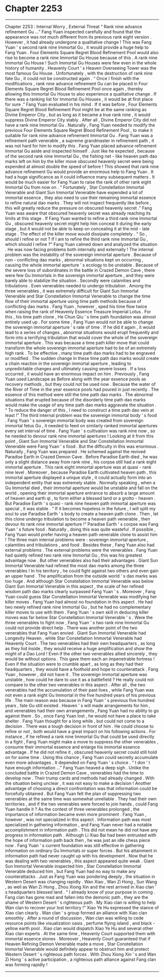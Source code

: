 
# Chapter 2253


---

Chapter 2253 : Internal Worry , External Threat
“ Rank nine advance refinement Gu …” Fang Yuan inspected carefully and found that the appearance was not much different from its previous rank eight version .
However , it had already undergone a qualitative change !
This was Fang Yuan ’ s second rank nine Immortal Gu , it would provide a huge help to Fang Yuan .
Four Elements Square Regret Blood Refinement Pool would also rise to become a rank nine Immortal Gu House because of this .
A rank nine Immortal Gu House !
Such Immortal Gu Houses were few even in the whole history of humanity .
Heavenly Court ’ s Heaven Overseeing Tower was the most famous Gu House . Unfortunately , with the destruction of rank nine fate Gu , it could not be constructed again .
“ Once I finish with the modifications , rank nine advance refinement Gu can be placed in Four Elements Square Regret Blood Refinement Pool once again , thereby allowing this Immortal Gu House to also experience a qualitative change . If there was a ranking list for Immortal Gu Houses , it would be at first place for sure .”
Fang Yuan evaluated in his mind .
If it was before , Four Elements Square Regret Blood Refinement Pool might be at the same ranking as Divine Emperor City , but as long as it became a true rank nine , it would suppress Divine Emperor City stably .
After all , Divine Emperor City did not have a rank nine Immortal Gu .
Naturally , Fang Yuan needed to modify the previous Four Elements Square Regret Blood Refinement Pool , to make it suitable for rank nine advance refinement Immortal Gu .
Fang Yuan was a refinement path venerable , a supreme grandmaster in refinement path , it was not hard for him to modify this .
Fang Yuan placed advance refinement Immortal Gu aside and inspected himself .
Just like he expected , because of the second rank nine Immortal Gu , the fishing net - like heaven path dao marks left on him by the killer move obscured heavenly secret were being expended at almost double the speed of before !
This showed that rank nine advance refinement Gu would provide an enormous help to Fang Yuan .
It had a huge significance as it could influence many subsequent matters .
It would be much easier for Fang Yuan to raise the rank of other rank eight Immortal Gu from now on .
“ Fortunately , Star Constellation Immortal Venerable and Giant Sun Immortal Venerable have expended a lot of immortal essence , they also need to use their remaining immortal essence to refine natural dao marks . They will not inspect frequently like before , this will greatly reduce the pressure on obscured heavenly secret .”
Fang Yuan was aware that obscured heavenly secret was already reaching its limits at this stage .
If Fang Yuan wanted to refine a third rank nine Immortal Gu , obscured heavenly secret might help him conceal it during the early stage , but it would not be able to keep on concealing it at the mid - late stage . The effect of the killer move would dissipate completely .
“ So , should I refine or not ? If I am to refine the third rank nine Immortal Gu , which should I refine ?”
Fang Yuan calmed down and analyzed the situation .
He was now facing problems both internally and externally !
The internal problem was the instability of the sovereign immortal aperture .
Because of non - conflicting dao marks , abnormal situations kept on occurring , causing the whole immortal aperture ’ s ecology to be unstable .
Because of the severe loss of subordinates in the battle in Crazed Demon Cave , there were few Gu Immortals in the sovereign immortal aperture , and they were barely able to stabilize the situation .
Secondly were calamities and tribulations .
Even venerables needed to undergo tribulation .
Among the three venerables , it was extremely difficult for Giant Sun Immortal Venerable and Star Constellation Immortal Venerable to change the time flow of their immortal aperture using time path methods because of conflicting dao marks .
Fang Yuan , however , sped his time flow twice when raising the rank of Heavenly Essence Treasure Imperial Lotus .
For this , his time path clone , He Chun Qiu ’ s time path foundation was almost entirely used up .
For some time , Fang Yuan would not be able to change the sovereign immortal aperture ’ s rate of time . If he did it again , it would lead to a series of changes , abnormal situations would erupt frequently and form into a terrifying tribulation that would cover the whole of the sovereign immortal aperture .
This was because a time path killer move that could transform the whole sovereign immortal aperture had to be of an extremely high rank . To be effective , many time path dao marks had to be engraved or modified .
The sudden change in these time path dao marks would create a chain reaction in the sovereign immortal aperture , leading to unpredictable changes and ultimately causing severe losses .
If a loss occurred , it would have an enormous impact on him .
Previously , Fang Yuan used Landscape as Before along with the year essence pools as recovery methods , but they could not be used now .
Because the water of the River of Time in the year essence pools had poured in just recently . The essence of this method were still the time path dao marks .
The abnormal situations that erupted because of the disorderly time path dao marks would make the usage of any time path dao marks aggravate the situation .
“ To reduce the danger of this , I need to construct a time path dao vein at least !”
The third internal problem was the sovereign immortal body ’ s food .
Fang Yuan ’ s sovereign immortal body was created from sovereign immortal fetus Gu , it needed to feed on similarly ranked immortal apertures every set interval of time .
Fang Yuan ’ s cultivation was rank nine now , so he needed to devour rank nine immortal apertures !
Looking at it from this point , Giant Sun Immortal Venerable and Star Constellation Immortal Venerable were Fang Yuan ’ s food .
But the difficulty in this was enormous .
Naturally , Fang Yuan was prepared .
He schemed against the revived Paradise Earth in Crazed Demon Cave . Before Paradise Earth died , he was only a slight distance away from rank nine , his corpse still had a rank eight immortal aperture .
This rank eight immortal aperture was at quasi - rank nine level . Moreover , because Paradise Earth cultivated heaven path , this immortal aperture displayed a unique style , it could actually form into an independent entity that was extremely stable .
Normally speaking , when a Gu Immortal died , their immortal aperture would be unstable and fall on the world , opening their immortal aperture entrance to absorb a large amount of heaven and earth qi , to form either a blessed land or a grotto - heaven .
But Paradise Earth ’ s quasi - rank nine heaven path immortal aperture was special , it was stable .
“ If it becomes hopeless in the future , I will split my soul to use Paradise Earth ’ s body to create a heaven path clone . Then , let this clone undergo tribulation to become a heaven path venerable , then devour its rank nine immortal aperture !”
Paradise Earth ’ s corpse was Fang Yuan ’ s future food .
Naturally , doing this was quite wasteful .
If possible , Fang Yuan would prefer having a heaven path venerable clone to assist him !
The three main internal problems were : sovereign immortal aperture , calamities and tribulations , and food . Besides these , Fang Yuan also had external problems .
The external problems were the venerables .
Fang Yuan had quietly refined two rank nine Immortal Gu , this was his greatest advantage now . But other venerables also had their advantages .
Giant Sun Immortal Venerable had refined the most dao marks among the three venerables !
In his territory , he could fight against two others and even gain an upper hand .
The amplification from the outside world ’ s dao marks was too huge .
And although Star Constellation Immortal Venerable was below Giant Sun Immortal Venerable in this aspect , the scale of her refined wisdom path dao marks clearly surpassed Fang Yuan ’ s .
Moreover , Fang Yuan could guess Star Constellation Immortal Venerable was modifying her killer moves .
Fang Yuan had almost no foundation in this aspect .
He had two newly refined rank nine Immortal Gu , but he had no complementary killer moves to use with them .
Fang Yuan ’ s own skill in deducing killer moves was far below Star Constellation Immortal Venerable ’ s .
Were the three venerables to fight now , Fang Yuan ’ s two rank nine Immortal Gu could not provide direct help .
There was another point of the two venerables that Fang Yuan envied .
Giant Sun Immortal Venerable had Longevity Heaven , while Star Constellation Immortal Venerable had Heavenly Court .
The two venerables had their own headquarters , as long as they hid inside , they would receive a huge amplification and show the might of a Dao Lord !
Even if the other two venerables allied sincerely , they would be without options .
This gave them each an impenetrable fortress !
Even if the situation were to crumble apart , as long as they had their headquarters , they would have a foothold and hope to counterattack .
Fang Yuan , however , did not have it .
The sovereign immortal aperture was unstable , how could he dare to use it as a battlefield ?
He really could not compare to the other two venerables in this aspect . After all , the two venerables had the accumulation of their past lives , while Fang Yuan was not even a rank eight Gu Immortal in the five hundred years of his previous life .
The main reason was because in Fang Yuan ’ s previous five hundred years , fate Gu still existed . Heaven ’ s will made arrangements for him , and venerables had their own arrangements , Fang Yuan had no ability to go against them .
So , once Fang Yuan lost , he would not have a place to take shelter .
Fang Yuan thought for a long while , but could not come to a decision .
There was a tough decision in front of him .
He could choose to refine or not , both would have a great impact on his following actions .
For instance , if he refined a rank nine Immortal Gu that could be used directly in a fight , Fang Yuan might make a move to suppress the other venerables , consume their immortal essence and enlarge his immortal essence advantage .
If he did not refine it , obscured heavenly secret could still hold on for some time . Using this chance , Fang Yuan could secretly accumulate even more advantages .
It depended on Fang Yuan ’ s choice .
“ I don ’ t have enough information …”
Fang Yuan heaved a deep sigh .
Unlike the concluded battle in Crazed Demon Cave , venerables had the time to develop now . Their trump cards and methods had already changed .
With the situation being unclear , it was not easy to make a decision !
Another advantage of choosing a direct confrontation was that information could be forcefully obtained .
But Fang Yuan felt the plan of suppressing two venerables at the same time was somewhat unreliable . They had their own territories , and if the two venerables were forced to join hands , could Fang Yuan handle it ?
As the contest of three venerables prolonged , the importance of information became even more prominent .
Fang Yuan , however , was not specialized in this aspect .
Information path was most specialized in gathering information , and Fang Yuan never had a notable accomplishment in information path .
This did not mean he did not have any progress in information path .
Although Li Xiao Bai had been entrusted with the hope of information path back then , he was just an idle chess piece now . Fang Yuan ’ s current foundation was still effective in gathering information on ordinary Gu Immortals or super forces .
But his attainment in information path had never caught up with his development .
Now that he was dealing with two venerables , this aspect appeared quite weak .
Giant Sun Immortal Venerable inspected him , Star Constellation Immortal Venerable deduced him , but Fang Yuan had no way to make any counterattacks .
Just as Fang Yuan was pondering deeply , the situation in Western Desert was changing rapidly .
Wan Xiao , Wan Zi Hong , Sun Wang , as well as Wan Zi Hong , Zhou Xiong Xin and the rest arrived in Xiao clan ’ s headquarters blessed land .
“ I already know of your purpose in coming . Fang clan has gone mad and fallen into the demonic path , they are the shame of Western Desert ’ s righteous path . My Xiao clan is willing to help Wan clan to recover your lost territory !” Xiao Ye Hu expressed the stance of Xiao clan clearly .
Wan clan ’ s group formed an alliance with Xiao clan smoothly .
After a round of discussion , Wan clan was willing to cede resource points like visualization oasis , perfume flying island , and black - yellow earth pool . Xiao clan would dispatch Xiao Ye Hu and several other Xiao clan experts .
At the same time , Heavenly Court supported them with immortal essence stones . Moreover , Heavenly Court guaranteed that if Heaven Refining Demon Venerable made a move , Star Constellation Immortal Venerable would definitely appear to obstruct him and protect Western Desert ’ s righteous path forces .
With Zhou Xiong Xin ’ s and Wan Zi Hong ’ s active participation , a righteous path alliance against Fang clan was forming rapidly !

---

